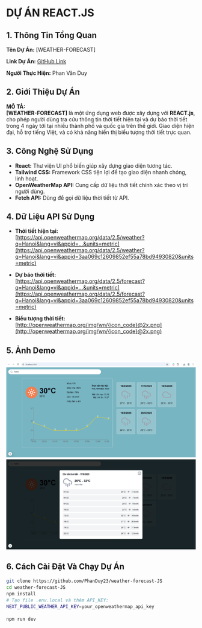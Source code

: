 # DỰ ÁN REACT.JS  
## 1. Thông Tin Tổng Quan

**Tên Dự Án:** [WEATHER-FORECAST]

**Link Dự Án:** [GitHub Link](https://github.com/PhanDuy23/weather-forecast-JS)

**Người Thực Hiện:** Phan Văn Duy

## 2. Giới Thiệu Dự Án

**MÔ TẢ:**  
**[WEATHER-FORECAST]** là một ứng dụng web được xây dựng với **REACT.js**, cho phép người dùng tra cứu thông tin thời tiết hiện tại và dự báo thời tiết trong 4 ngày tới tại nhiều thành phố và quốc gia trên thế giới. Giao diện hiện đại, hỗ trợ tiếng Việt, và có khả năng hiển thị biểu tượng thời tiết trực quan.

## 3. Công Nghệ Sử Dụng

- **React:** Thư viện UI phổ biến giúp xây dựng giao diện tương tác.
- **Tailwind CSS:** Framework CSS tiện lợi để tạo giao diện nhanh chóng, linh hoạt.
- **OpenWeatherMap API:** Cung cấp dữ liệu thời tiết chính xác theo vị trí người dùng.
- **Fetch API:** Dùng để gọi dữ liệu thời tiết từ API.

## 4. Dữ Liệu API Sử Dụng

- **Thời tiết hiện tại:**  
  [https://api.openweathermap.org/data/2.5/weather?q=Hanoi&lang=vi&appid=...&units=metric](https://api.openweathermap.org/data/2.5/weather?q=Hanoi&lang=vi&appid=3aa069c12609852ef55a78bd94930820&units=metric)

- **Dự báo thời tiết:**  
  [https://api.openweathermap.org/data/2.5/forecast?q=Hanoi&lang=vi&appid=...&units=metric](https://api.openweathermap.org/data/2.5/forecast?q=Hanoi&lang=vi&appid=3aa069c12609852ef55a78bd94930820&units=metric)

- **Biểu tượng thời tiết:**  
  [http://openweathermap.org/img/wn/{icon_code}@2x.png](http://openweathermap.org/img/wn/{icon_code}@2x.png)

## 5. Ảnh Demo

![page1](https://github.com/PhanDuy23/weather-forecast-JS/blob/main/public/page1.png) 
![page2](https://github.com/PhanDuy23/weather-forecast-JS/blob/main/public/page2.png)


## 6. Cách Cài Đặt Và Chạy Dự Án

```bash
git clone https://github.com/PhanDuy23/weather-forecast-JS
cd weather-forecast-JS
npm install
# Tạo file .env.local và thêm API_KEY:
NEXT_PUBLIC_WEATHER_API_KEY=your_openweathermap_api_key

npm run dev
